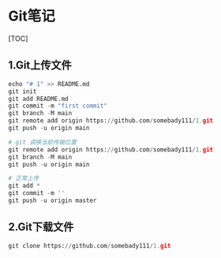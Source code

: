 # Git笔记

[TOC]



## 1.Git上传文件

```python
echo "# 1" >> README.md
git init
git add README.md
git commit -m "first commit"
git branch -M main
git remote add origin https://github.com/somebady111/1.git
git push -u origin main

# git 调换当前传输位置
git remote add origin https://github.com/somebady111/1.git
git branch -M main
git push -u origin main

# 正常上传
git add *
git commit -m ''
git push -u origin master
```





## 2.Git下载文件

```python
git clone https://github.com/somebady111/1.git
```



